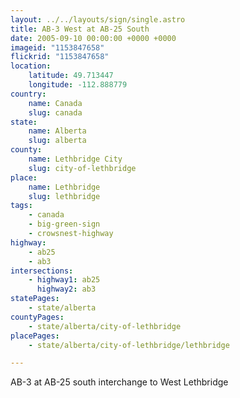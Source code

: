 ```yaml
---
layout: ../../layouts/sign/single.astro
title: AB-3 West at AB-25 South
date: 2005-09-10 00:00:00 +0000 +0000
imageid: "1153847658"
flickrid: "1153847658"
location:
    latitude: 49.713447
    longitude: -112.888779
country:
    name: Canada
    slug: canada
state:
    name: Alberta
    slug: alberta
county:
    name: Lethbridge City
    slug: city-of-lethbridge
place:
    name: Lethbridge
    slug: lethbridge
tags:
    - canada
    - big-green-sign
    - crowsnest-highway
highway:
    - ab25
    - ab3
intersections:
    - highway1: ab25
      highway2: ab3
statePages:
    - state/alberta
countyPages:
    - state/alberta/city-of-lethbridge
placePages:
    - state/alberta/city-of-lethbridge/lethbridge

---
```

AB-3 at AB-25 south interchange to West Lethbridge